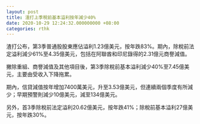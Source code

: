 ```yaml
---
layout: post
title: 渣打上季稅前基本溢利按年減少40%
date: 2020-10-29 12:24:32.000000000 +08:00
categories: rthk
---
```


渣打公布，第3季普通股股東應佔溢利1.23億美元，按年跌83%。期內，除稅前法定溢利減少61%至4.35億美元，包括在阿聯酋和印尼錄得的2.31億元商譽減值。

撇除重組、商譽減值及其他項目後，第3季除稅前基本溢利減少40%至7.45億美元，主要由受收入下降拖累。

期內，信貸減值按年增加7400萬美元，升至3.53億美元，但連續兩個季度有所減少；早期預警則減少10億美元，減至134億美元。

另外，首3季除稅前法定溢利20.62億美元，按年跌41%；除稅前基本溢利27億美元，按年跌30%。
